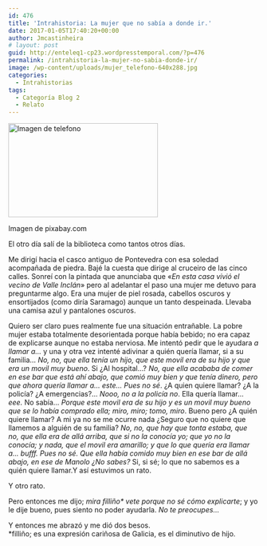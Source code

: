```yaml
---
id: 476
title: 'Intrahistoria: La mujer que no sabía a donde ir.'
date: 2017-01-05T17:40:20+00:00
author: Jmcastinheira
# layout: post
guid: http://enteleq1-cp23.wordpresstemporal.com/?p=476
permalink: /intrahistoria-la-mujer-no-sabia-donde-ir/
image: /wp-content/uploads/mujer_telefono-640x288.jpg
categories:
  - Intrahistorias
tags:
  - Categoría Blog 2
  - Relato
---
```

<div id="attachment_1171" style="width: 310px" class="wp-caption alignleft">
  <a href="http://entelequia.info/wp-content/uploads/mujer_telefono.jpg"><img aria-describedby="caption-attachment-1171" class="wp-image-1171 size-medium" src="http://entelequia.info/wp-content/uploads/mujer_telefono-300x188.jpg" alt="Imagen de telefono" width="300" height="188" srcset="http://entelequia.info/wp-content/uploads/mujer_telefono-300x188.jpg 300w, http://entelequia.info/wp-content/uploads/mujer_telefono-480x300.jpg 480w, http://entelequia.info/wp-content/uploads/mujer_telefono.jpg 640w" sizes="(max-width: 300px) 100vw, 300px" /></a>
  
  <p id="caption-attachment-1171" class="wp-caption-text">
    Imagen de pixabay.com
  </p>
</div>

El otro día salí de la biblioteca como tantos otros días.

Me dirigí hacia el casco antiguo de Pontevedra con esa soledad acompañada de piedra. Bajé la cuesta que dirige al cruceiro de las cinco calles. Sonreí con la pintada que anunciaba que «_En esta casa vivió el vecino de Valle Inclán_» pero al adelantar el paso una mujer me detuvo para preguntarme algo. Era una mujer de piel rosada, cabellos oscuros y ensortijados (como diría Saramago) aunque un tanto despeinada. Llevaba una camisa azul y pantalones oscuros.

Quiero ser claro pues realmente fue una situación entrañable. La pobre mujer estaba totalmente desorientada porque había bebido; no era capaz de explicarse aunque no estaba nerviosa. Me intentó pedir que le ayudara _a llamar a&#8230;_ y una y otra vez intenté adivinar a quién quería llamar, si a su familia&#8230; _No, no, que ella tenía un hijo, que este movil era de su hijo y que era un movil muy bueno_. Si ¿Al hospital&#8230;? _No, que ella acababa de comer en ese bar que está ahí abajo, que comió muy bien y que tenía dinero, pero que ahora quería llamar a&#8230; este&#8230; Pues no sé_. ¿A quien quiere llamar? ¿A la policía? ¿A emergencias?&#8230; _Nooo, no a la policía no_. Ella quería llamar&#8230; _eee._ No sabía&#8230; _Porque este movil era de su hijo y es un movil muy bueno que se lo había comprado ella; miro, miro; tomo, miro_. Bueno pero ¿A quién quiere llamar? A mi ya no se me ocurre nada ¿Seguro que no quiere que llamemos a alguién de su familia? _No, no, que hay que tonta estaba, que no, que ella era de allá arriba, que si no la conocía yo; que yo no la conocía; y nada, que el movil era amarillo; y que lo que quería era llamar a&#8230; bufff. Pues no sé. Que ella había comido muy bien en ese bar de allá abajo, en ese de Manolo ¿No sabes?_ Si, si sé; lo que no sabemos es a quién quiere llamar.Y así estuvimos un rato.

Y otro rato.

Pero entonces me dijo; _mira filliño* vete porque no sé cómo explicarte_; y yo le dije bueno, pues siento no poder ayudarla. _No te preocupes&#8230;_

Y entonces me abrazó y me dió dos besos.  
*filliño; es una expresión cariñosa de Galicia, es el diminutivo de hijo.
